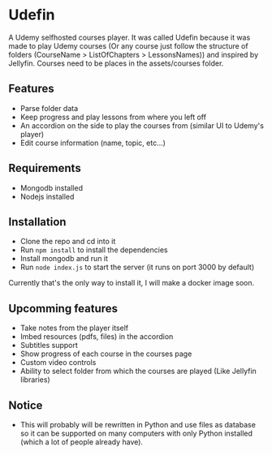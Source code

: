 # Udefin
A Udemy selfhosted courses player. It was called Udefin because it was made to play Udemy courses (Or any course just follow the structure of folders (CourseName > ListOfChapters > LessonsNames)) and inspired by Jellyfin.
Courses need to be places in the assets/courses folder.

## Features
- Parse folder data
- Keep progress and play lessons from where you left off
- An accordion on the side to play the courses from (similar UI to Udemy's player)
- Edit course information (name, topic, etc...)

## Requirements
- Mongodb installed
- Nodejs installed

## Installation
- Clone the repo and cd into it
- Run `npm install` to install the dependencies
- Install mongodb and run it
- Run `node index.js` to start the server (it runs on port 3000 by default)

Currently that's the only way to install it, I will make a docker image soon.

## Upcomming features
- Take notes from the player itself
- Imbed resources (pdfs, files) in the accordion
- Subtitles support
- Show progress of each course in the courses page
- Custom video controls
- Ability to select folder from which the courses are played (Like Jellyfin libraries)

## Notice
- This will probably will be rewritten in Python and use files as database so it can be supported on many computers with only Python installed (which a lot of people already have).